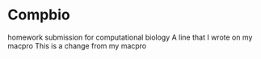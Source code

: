 # Compbio
homework submission for computational biology
A line that I wrote on my macpro
This is a change from my macpro

